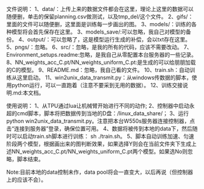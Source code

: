 文件说明：
1、data/：上传上来的数据文件都会在这里，理论上这里的数据可以随便删，单击的保留planning.csv做测试，以及tmp_del/这个文件。
2、gifs/：里面的文件可以随便删，这里面是训练每一步画出的图。
3、models/：训练的各种模型将会首先保存在这里。
3、models_save/:可以忽略，我自己对模型的备份。
4、output/：可以忽略了，这是模型运行生成的补偿，会以txt存在这里。
5、pngs/：忽略。
6、src/：忽略，是我的所有的代码，应该不需要改动。
7、Environment_setups.readme:忽略，是我自己从零配置本台服务器的一些记录。
8、NN_weights_acc_C.pt/NN_weights_uniform_C.pt:是生成的可以给朋朋加载的C的模型。
9、README.md：忽略，我自己看的文件。
10、train.sh：自动训练从这里启动。
11、win2unix_data_transmit.py：从windows传数据的脚本，使用python运行，可以一直跑着（注意不要采到无用的数据）。
12、训练交接说明.md:本文档。



使用说明：
1、从TPU通过lua让机械臂开始进行不同的动作;
2、控制器中启动永超的cmd脚本，脚本将把数据传到当地的D盘：/linux_data_share/；
3、运行python win2unix_data_transmit.py。注意把本台W550s服务器连接控制器，点击“连接到服务器”登录，确保位置可用。
4、数据将被传到本地的data下，然后随时可以启动train.sh脚本进行训练： sh ./train.sh。
5、脚本自动训练加速、匀速阶段两个模型，根据画出来的图判断效果，如果选择Y则会在当前文件夹下生成上述NN_weights_acc_C.pt/NN_weights_uniform_C.pt两个模型。如果选No则忽略，脚本结束。

Note:目前本地的data控制未作，data pool将会一直变大，以后再说（但控制器上的应该不会）。


